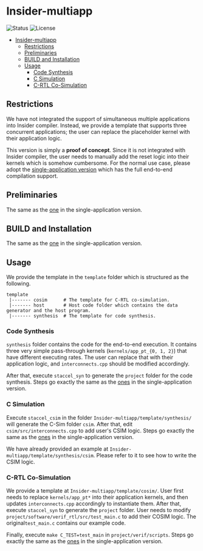 # Insider-multiapp
![Status](https://img.shields.io/badge/Version-Experimental-green.svg)
![License](https://img.shields.io/cran/l/devtools.svg)

- [Insider-multiapp](#insider-multiapp)
  * [Restrictions](#restrictions)
  * [Preliminaries](#preliminaries)
  * [BUILD and Installation](#build-and-installation)
  * [Usage](#usage)
    + [Code Synthesis](#code-synthesis)
    + [C Simulation](#c-simulation)
    + [C-RTL Co-Simulation](#c-rtl-co-simulation)

## Restrictions
We have not integrated the support of simultaneous multiple applications into Insider compiler. Instead, we provide a template that supports three concurrent applications; the user can replace the placeholder kernel with their application logic.

This version is simply a **proof of concept**. Since it is not integrated with Insider compiler, the user needs to manually add the reset logic into their kernels which is somehow cumbersome. For the normal use case, please adopt the [single-application version](https://github.com/zainryan/INSIDER-System) which has the full end-to-end compilation support.

## Preliminaries
The same as the [one](https://github.com/zainryan/INSIDER-System#preliminaries) in the single-application version.

## BUILD and Installation
The same as the [one](https://github.com/zainryan/INSIDER-System#build-and-installation) in the single-application version.

## Usage

We provide the template in the `template` folder which is structured as the following.
```
template
 |------- cosim      # The template for C-RTL co-simulation.
 |------- host       # Host code folder which contains the data generator and the host program.
 |------- synthesis  # The template for code synthesis.
```
### Code Synthesis

`synthesis` folder contains the code for the end-to-end execution. It contains three very simple pass-through kernels (`kernels/app_pt_{0, 1, 2}`) that have different executing rates. The user can replace that with their application logic, and `interconnects.cpp` should be modified accordingly.

After that, execute `staccel_syn` to generate the `project` folder for the code synthesis. Steps go exactly the same as the [ones](https://github.com/zainryan/INSIDER-System#compiling-device-code) in the single-application version.

### C Simulation

Execute `staccel_csim` in the folder `Insider-multiapp/template/synthesis/` will generate the C-Sim folder `csim`. After that, edit `csim/src/interconnects.cpp` to add user's CSIM logic. Steps go exactly the same as the [ones](https://github.com/zainryan/INSIDER-System#c-simulation) in the single-application version.

We have already provided an example at `Insider-multiapp/template/synthesis/csim`. Please refer to it to see how to write the CSIM logic. 

### C-RTL Co-Simulation

We provide a template at `Insider-multiapp/template/cosim/`. User first needs to replace `kernels/app_pt*` into their application kernels, and then updates `interconnects.cpp` accordingly to instantiate them. After that, execute `staccel_syn` to generate the `project` folder. User needs to modify `project/software/verif_rtl/src/test_main.c` to add their COSIM logic. The original`test_main.c` contains our example code. 

Finally, execute `make C_TEST=test_main` in `project/verif/scripts`. Steps go exactly the same as the [ones](https://github.com/zainryan/INSIDER-System#c-rtl-co-simulation) in the single-application version.
